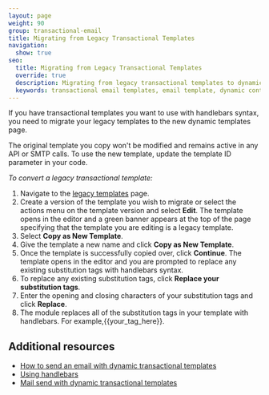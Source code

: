 ```yaml
---
layout: page
weight: 90
group: transactional-email
title: Migrating from Legacy Transactional Templates
navigation:
  show: true
seo:
  title: Migrating from Legacy Transactional Templates
  override: true
  description: Migrating from legacy transactional templates to dynamic transactional templates utilizing handlebars syntax.
  keywords: transactional email templates, email template, dynamic content, personalization, handlebars
---
```


If you have transactional templates you want to use with handlebars syntax, you need to migrate your legacy templates to the new dynamic templates page.

<call-out>

The original template you copy won't be modified and remains active in any API or SMTP calls. To use the new template, update the template ID parameter in your code.

</call-out>

*To convert a legacy transactional template:*

1. Navigate to the [legacy templates](https://sendgrid.com/templates) page.
1. Create a version of the template you wish to migrate or select the actions menu on the template version and select **Edit**. The template opens in the editor and a green banner appears at the top of the page specifying that the template you are editing is a legacy template.
1. Select **Copy as New Template**.
1. Give the template a new name and click **Copy as New Template**.
1. Once the template is successfully copied over, click **Continue**. The template opens in the editor and you are prompted to replace any existing substitution tags with handlebars syntax.
1. To replace any existing substitution tags, click **Replace your substitution tags**.
1. Enter the opening and closing characters of your substitution tags and click **Replace**.
1. The module replaces all of the substitution tags in your template with handlebars.
   For example,{{your_tag_here}}.

## Additional resources

- [How to send an email with dynamic transactional templates]({{root_url}}/ui/sending-email/how-to-send-an-email-with-dynamic-transactional-templates/)
- [Using handlebars]({{root_url}}/ui/sending-email/using-handlebars/)
- [Mail send with dynamic transactional templates](https://dynamic-templates.api-docs.io/3.0)